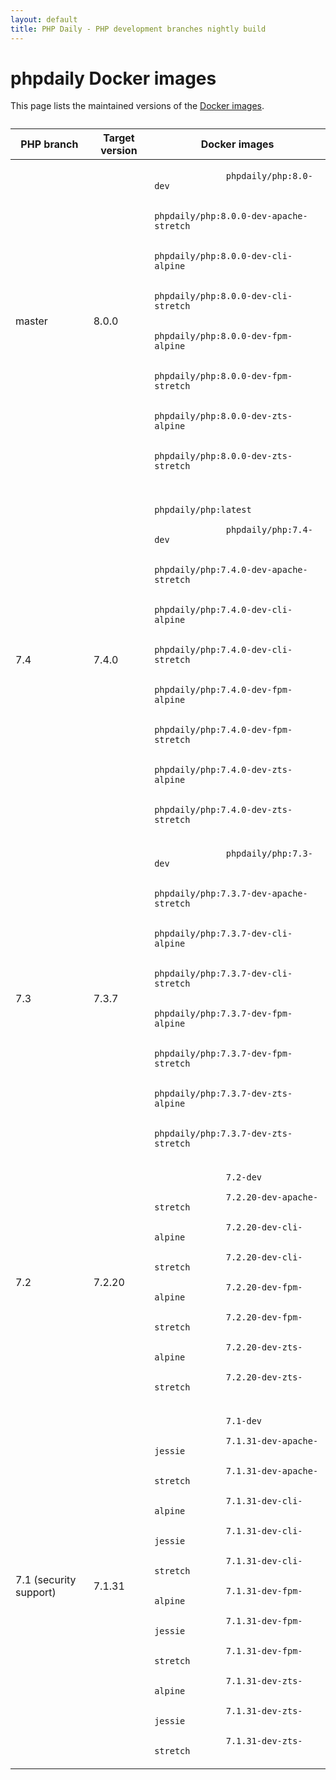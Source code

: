 ```yaml
---
layout: default
title: PHP Daily - PHP development branches nightly build
---
```


<div id="tables" class=" fluid">
  <h1 class="section double-padded">phpdaily Docker images</h1>
  <div class="section">
    <p>
      This page lists the maintained versions of the 
      <a href="https://hub.docker.com/r/phpdaily/php">Docker images</a>.
    </p>
  </div>
  <div class="section" style="margin-top: 2em;">
    <table style="max-height: none;">
      <thead>
        <tr>
          <th>PHP branch</th>
          <th>Target version</th>
          <th>Docker images</th>
        </tr>
      </thead>
      <tbody>
        <tr>
          <td>master</td>
          <td>8.0.0</td>
          <td>
            <code>
              phpdaily/php:8.0-dev<br>
              phpdaily/php:8.0.0-dev-apache-stretch<br>
              phpdaily/php:8.0.0-dev-cli-alpine<br>
              phpdaily/php:8.0.0-dev-cli-stretch<br>
              phpdaily/php:8.0.0-dev-fpm-alpine<br>
              phpdaily/php:8.0.0-dev-fpm-stretch<br>
              phpdaily/php:8.0.0-dev-zts-alpine<br>
              phpdaily/php:8.0.0-dev-zts-stretch
            </code>
          </td>
        </tr>
        <tr>
          <td>7.4</td>
          <td>7.4.0</td>
          <td>
            <code>
              phpdaily/php:latest<br>
              phpdaily/php:7.4-dev<br>
              phpdaily/php:7.4.0-dev-apache-stretch<br>
              phpdaily/php:7.4.0-dev-cli-alpine<br>
              phpdaily/php:7.4.0-dev-cli-stretch<br>
              phpdaily/php:7.4.0-dev-fpm-alpine<br>
              phpdaily/php:7.4.0-dev-fpm-stretch<br>
              phpdaily/php:7.4.0-dev-zts-alpine<br>
              phpdaily/php:7.4.0-dev-zts-stretch
            </code>
          </td>
        </tr>
        <tr>
          <td>7.3</td>
          <td>7.3.7</td>
          <td>
            <code>
              phpdaily/php:7.3-dev<br>
              phpdaily/php:7.3.7-dev-apache-stretch<br>
              phpdaily/php:7.3.7-dev-cli-alpine<br>
              phpdaily/php:7.3.7-dev-cli-stretch<br>
              phpdaily/php:7.3.7-dev-fpm-alpine<br>
              phpdaily/php:7.3.7-dev-fpm-stretch<br>
              phpdaily/php:7.3.7-dev-zts-alpine<br>
              phpdaily/php:7.3.7-dev-zts-stretch
            </code>
          </td>
        </tr>
        <tr>
          <td>7.2</td>
          <td>7.2.20</td>
          <td>
            <code>
              7.2-dev<br>
              7.2.20-dev-apache-stretch<br>
              7.2.20-dev-cli-alpine<br>
              7.2.20-dev-cli-stretch<br>
              7.2.20-dev-fpm-alpine<br>
              7.2.20-dev-fpm-stretch<br>
              7.2.20-dev-zts-alpine<br>
              7.2.20-dev-zts-stretch
            </code>
          </td>
        </tr>
        <tr>
          <td>7.1 (security support)</td>
          <td>7.1.31</td>
          <td>
            <code>
              7.1-dev<br>
              7.1.31-dev-apache-jessie<br>
              7.1.31-dev-apache-stretch<br>
              7.1.31-dev-cli-alpine<br>
              7.1.31-dev-cli-jessie<br>
              7.1.31-dev-cli-stretch<br>
              7.1.31-dev-fpm-alpine<br>
              7.1.31-dev-fpm-jessie<br>
              7.1.31-dev-fpm-stretch<br>
              7.1.31-dev-zts-alpine<br>
              7.1.31-dev-zts-jessie<br>
              7.1.31-dev-zts-stretch
            </code>
          </td>
        </tr>
      </tbody>
    </table>
  </div>
</div>
